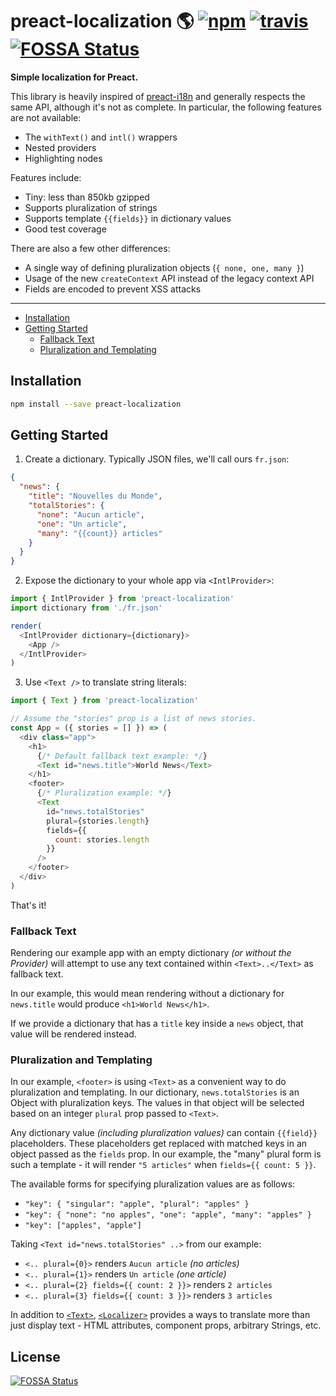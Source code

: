 # preact-localization 🌎 [![npm](https://img.shields.io/npm/v/preact-localization.svg?style=flat)](https://npm.im/preact-localization) [![travis](https://travis-ci.org/apyos/preact-localization.svg?branch=master)](https://travis-ci.org/apyos/preact-localization) [![FOSSA Status](https://app.fossa.io/api/projects/git%2Bgithub.com%2Fapyos%2Fpreact-localization.svg?type=shield)](https://app.fossa.io/projects/git%2Bgithub.com%2Fapyos%2Fpreact-localization?ref=badge_shield)

**Simple localization for Preact.**

This library is heavily inspired of [preact-i18n](https://github.com/synacor/preact-i18n) and generally respects the same API, although it's not as complete. In particular, the following features are not available:

- The `withText()` and `intl()` wrappers
- Nested providers
- Highlighting nodes

Features include:

- Tiny: less than 850kb gzipped
- Supports pluralization of strings
- Supports template `{{fields}}` in dictionary values
- Good test coverage

There are also a few other differences:

- A single way of defining pluralization objects (`{ none, one, many }`)
- Usage of the new `createContext` API instead of the legacy context API
- Fields are encoded to prevent XSS attacks

---

- [Installation](#installation)
- [Getting Started](#getting-started)
  - [Fallback Text](#fallback-text)
  - [Pluralization and Templating](#pluralization-and-templating)

<!-- /MDTOC -->

## Installation

```sh
npm install --save preact-localization
```

## Getting Started

1. Create a dictionary. Typically JSON files, we'll call ours `fr.json`:

```json
{
  "news": {
    "title": "Nouvelles du Monde",
    "totalStories": {
      "none": "Aucun article",
      "one": "Un article",
      "many": "{{count}} articles"
    }
  }
}
```

2. Expose the dictionary to your whole app via `<IntlProvider>`:

```js
import { IntlProvider } from 'preact-localization'
import dictionary from './fr.json'

render(
  <IntlProvider dictionary={dictionary}>
    <App />
  </IntlProvider>
)
```

3. Use `<Text />` to translate string literals:

```js
import { Text } from 'preact-localization'

// Assume the "stories" prop is a list of news stories.
const App = ({ stories = [] }) => (
  <div class="app">
    <h1>
      {/* Default fallback text example: */}
      <Text id="news.title">World News</Text>
    </h1>
    <footer>
      {/* Pluralization example: */}
      <Text
        id="news.totalStories"
        plural={stories.length}
        fields={{
          count: stories.length
        }}
      />
    </footer>
  </div>
)
```

That's it!

### Fallback Text

Rendering our example app with an empty dictionary _(or without the Provider)_ will attempt to use any text contained within `<Text>..</Text>` as fallback text.

In our example, this would mean rendering without a dictionary for `news.title` would produce `<h1>World News</h1>`.

If we provide a dictionary that has a `title` key inside a `news` object, that value will be rendered instead.

### Pluralization and Templating

In our example, `<footer>` is using `<Text>` as a convenient way to do pluralization and templating. In our dictionary, `news.totalStories` is an Object with pluralization keys. The values in that object will be selected based on an integer `plural` prop passed to `<Text>`.

Any dictionary value _(including pluralization values)_ can contain `{{field}}` placeholders. These placeholders get replaced with matched keys in an object passed as the `fields` prop. In our example, the "many" plural form is such a template - it will render `"5 articles"` when `fields={{ count: 5 }}`.

The available forms for specifying pluralization values are as follows:

- `"key": { "singular": "apple", "plural": "apples" }`
- `"key": { "none": "no apples", "one": "apple", "many": "apples" }`
- `"key": ["apples", "apple"]`

Taking `<Text id="news.totalStories" ..>` from our example:

- `<.. plural={0}>` renders `Aucun article` _(no articles)_
- `<.. plural={1}>` renders `Un article` _(one article)_
- `<.. plural={2} fields={{ count: 2 }}>` renders `2 articles`
- `<.. plural={3} fields={{ count: 3 }}>` renders `3 articles`

In addition to [`<Text>`](#Text), [`<Localizer>`](#Localizer) provides a ways to translate more than just display text - HTML attributes, component props, arbitrary Strings, etc.

## License

[![FOSSA Status](https://app.fossa.io/api/projects/git%2Bgithub.com%2Fapyos%2Fpreact-localization.svg?type=large)](https://app.fossa.io/projects/git%2Bgithub.com%2Fapyos%2Fpreact-localization?ref=badge_large)
